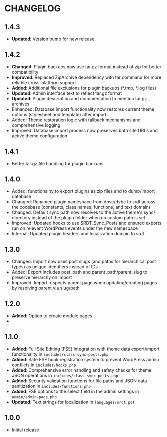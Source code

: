 # CHANGELOG

## 1.4.3

- **Updated**: Version bump for new release

## 1.4.2

- **Changed**: Plugin backups now use tar.gz format instead of zip for better compatibility
- **Improved**: Replaced ZipArchive dependency with tar command for more reliable cross-platform support
- **Added**: Additional file exclusions for plugin backups (*.tmp, *.log files)
- **Updated**: Admin interface text to reflect tar.gz format
- **Updated**: Plugin description and documentation to mention tar.gz archives
- Enhanced: Database import functionality now restores current theme options (stylesheet and template) after import
- Added: Theme restoration logic with fallback mechanisms and comprehensive logging
- Improved: Database import process now preserves both site URLs and active theme configuration

## 1.4.1

- Better tar.gz file handling for plugin backups

## 1.4.0

- Added: functionality to export plugins as zip files and to dump/import database
- Changed: Renamed plugin namespace from dbvc/dvbc to srdt across the codebase (constants, class names, functions, and text domain)
- Changed: Default sync path now resolves to the active theme's sync/ directory instead of the plugin folder when no custom path is set
- Improved: Updated hooks to use SRDT_Sync_Posts and ensured exports run on relevant WordPress events under the new namespace
- Internal: Updated plugin headers and localization domain to srdt

## 1.3.0

- Changed: Import now uses post slugs (and paths for hierarchical post types) as unique identifiers instead of IDs
- Added: Export includes post_path and parent_path/parent_slug to preserve hierarchy on import
- Improved: Import respects parent page when updating/creating pages by resolving parent via slug/path

## 1.2.0

- **Added**: Option to create module pages
- 
## 1.1.0

- **Added**: Full Site Editing (FSE) integration with theme data export/import functionality in `includes/class-sync-posts.php`
- **Added**: Safe FSE hook registration system to prevent WordPress admin conflicts in `includes/hooks.php`
- **Added**: Comprehensive error handling and safety checks for theme JSON operations in `includes/class-sync-posts.php`
- **Added**: Security validation functions for file paths and JSON data sanitization in `includes/functions.php`
- **Added**: FSE options to the select field in the admin settings in `admin/admin-page.php`
- **Updated**: Text strings for localization in `languages/srdt.pot`

## 1.0.0

- Initial release